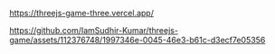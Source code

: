 https://threejs-game-three.vercel.app/

https://github.com/IamSudhir-Kumar/threejs-game/assets/112376748/1997346e-0045-46e3-b61c-d3ecf7e05356

